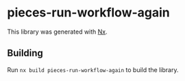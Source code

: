 # pieces-run-workflow-again

This library was generated with [Nx](https://nx.dev).

## Building

Run `nx build pieces-run-workflow-again` to build the library.
